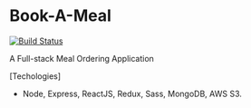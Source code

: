 # Book-A-Meal

[![Build Status](https://travis-ci.com/josephtesla/Book-A-Meal.svg?token=EsuSrMVVt1mQb3Nqsyjn&branch=master)](https://travis-ci.com/josephtesla/Book-A-Meal)

A Full-stack Meal Ordering Application

 [Techologies]
- Node, Express, ReactJS, Redux, Sass, MongoDB, AWS S3.
